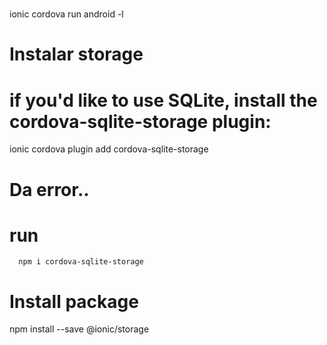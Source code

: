 #
ionic cordova run android -l

# Instalar storage
#  if you'd like to use SQLite, install the cordova-sqlite-storage plugin:
ionic cordova plugin add cordova-sqlite-storage
# Da error.. 
   # run 
      npm i cordova-sqlite-storage
# Install package
npm install --save @ionic/storage      